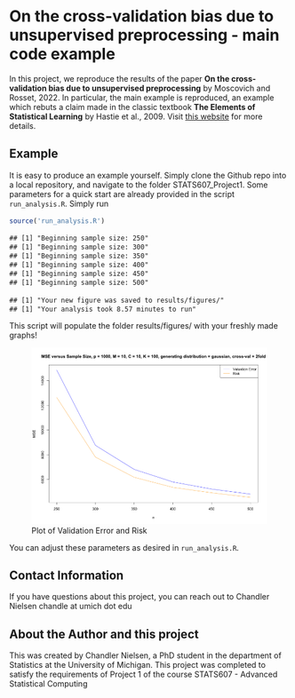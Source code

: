 
# On the cross-validation bias due to unsupervised preprocessing - main code example

In this project, we reproduce the results of the paper **On the
cross-validation bias due to unsupervised preprocessing** by Moscovich
and Rosset, 2022. In particular, the main example is reproduced, an
example which rebuts a claim made in the classic textbook **The Elements
of Statistical Learning** by Hastie et al., 2009. Visit [this
website](https://academic.oup.com/jrsssb/article/84/4/1474/7073256) for
more details.

## Example

It is easy to produce an example yourself. Simply clone the Github repo
into a local repository, and navigate to the folder STATS607_Project1.
Some parameters for a quick start are already provided in the script
`run_analysis.R`. Simply run

``` r
source('run_analysis.R')
```

    ## [1] "Beginning sample size: 250"
    ## [1] "Beginning sample size: 300"
    ## [1] "Beginning sample size: 350"
    ## [1] "Beginning sample size: 400"
    ## [1] "Beginning sample size: 450"
    ## [1] "Beginning sample size: 500"

    ## [1] "Your new figure was saved to results/figures/"
    ## [1] "Your analysis took 8.57 minutes to run"

This script will populate the folder results/figures/ with your freshly
made graphs!

<figure>
<img
src="results/figures/p=1000--M=10--C=10--K=100--generating_distribution=gaussian--cross-val=2fold.png"
alt="Plot of Validation Error and Risk" />
<figcaption aria-hidden="true">Plot of Validation Error and
Risk</figcaption>
</figure>

You can adjust these parameters as desired in `run_analysis.R`.

## Contact Information

If you have questions about this project, you can reach out to Chandler
Nielsen chandle at umich dot edu

## About the Author and this project

This was created by Chandler Nielsen, a PhD student in the department of
Statistics at the University of Michigan. This project was completed to
satisfy the requirements of Project 1 of the course STATS607 - Advanced
Statistical Computing
